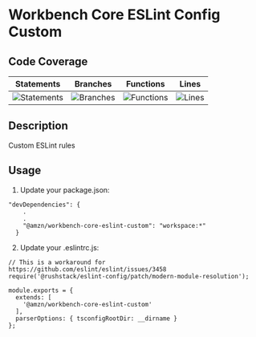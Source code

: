 # Workbench Core ESLint Config Custom

## Code Coverage
| Statements                  | Branches                | Functions                 | Lines             |
| --------------------------- | ----------------------- | ------------------------- | ----------------- |
| ![Statements](https://img.shields.io/badge/statements-Unknown%25-brightgreen.svg?style=flat) | ![Branches](https://img.shields.io/badge/branches-Unknown%25-brightgreen.svg?style=flat) | ![Functions](https://img.shields.io/badge/functions-Unknown%25-brightgreen.svg?style=flat) | ![Lines](https://img.shields.io/badge/lines-Unknown%25-brightgreen.svg?style=flat) |

## Description
Custom ESLint rules

## Usage
1. Update your package.json:

```
"devDependencies": {
    .
    .
    "@amzn/workbench-core-eslint-custom": "workspace:*"
  }
```

2. Update your .eslintrc.js:

```
// This is a workaround for https://github.com/eslint/eslint/issues/3458
require('@rushstack/eslint-config/patch/modern-module-resolution');

module.exports = {
  extends: [
    '@amzn/workbench-core-eslint-custom'
  ],
  parserOptions: { tsconfigRootDir: __dirname }
};
```
